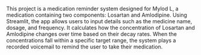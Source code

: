 This project is a medication reminder system designed for Mylod L, a medication containing two components: Losartan and Amlodipine. Using Streamlit, the app allows users to input details such as the medicine name, dosage, and frequency. It calculates how the concentration of Losartan and Amlodipine changes over time based on their decay rates. When the concentrations fall within a specific target range, the system plays a recorded voicemail to remind the user to take their medication.
